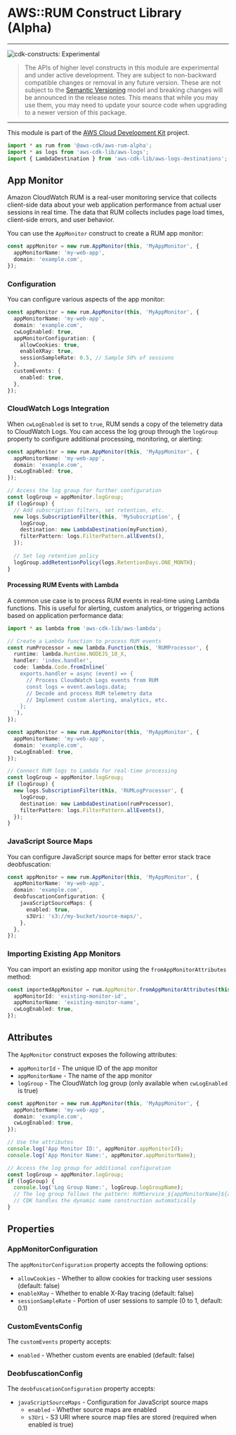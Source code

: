 # AWS::RUM Construct Library (Alpha)

<!--BEGIN STABILITY BANNER-->

---

![cdk-constructs: Experimental](https://img.shields.io/badge/cdk--constructs-experimental-important.svg?style=for-the-badge)

> The APIs of higher level constructs in this module are experimental and under active development.
> They are subject to non-backward compatible changes or removal in any future version. These are
> not subject to the [Semantic Versioning](https://semver.org/) model and breaking changes will be
> announced in the release notes. This means that while you may use them, you may need to update
> your source code when upgrading to a newer version of this package.

---

<!--END STABILITY BANNER-->

This module is part of the [AWS Cloud Development Kit](https://github.com/aws/aws-cdk) project.

```ts nofixture
import * as rum from '@aws-cdk/aws-rum-alpha';
import * as logs from 'aws-cdk-lib/aws-logs';
import { LambdaDestination } from 'aws-cdk-lib/aws-logs-destinations';
```

## App Monitor

Amazon CloudWatch RUM is a real-user monitoring service that collects client-side data about your web application performance from actual user sessions in real time. The data that RUM collects includes page load times, client-side errors, and user behavior.

You can use the `AppMonitor` construct to create a RUM app monitor:

```ts
const appMonitor = new rum.AppMonitor(this, 'MyAppMonitor', {
  appMonitorName: 'my-web-app',
  domain: 'example.com',
});
```

### Configuration

You can configure various aspects of the app monitor:

```ts
const appMonitor = new rum.AppMonitor(this, 'MyAppMonitor', {
  appMonitorName: 'my-web-app',
  domain: 'example.com',
  cwLogEnabled: true,
  appMonitorConfiguration: {
    allowCookies: true,
    enableXRay: true,
    sessionSampleRate: 0.5, // Sample 50% of sessions
  },
  customEvents: {
    enabled: true,
  },
});
```

### CloudWatch Logs Integration

When `cwLogEnabled` is set to `true`, RUM sends a copy of the telemetry data to CloudWatch Logs. You can access the log group through the `logGroup` property to configure additional processing, monitoring, or alerting:

```ts
const appMonitor = new rum.AppMonitor(this, 'MyAppMonitor', {
  appMonitorName: 'my-web-app',
  domain: 'example.com',
  cwLogEnabled: true,
});

// Access the log group for further configuration
const logGroup = appMonitor.logGroup;
if (logGroup) {
  // Add subscription filters, set retention, etc.
  new logs.SubscriptionFilter(this, 'MySubscription', {
    logGroup,
    destination: new LambdaDestination(myFunction),
    filterPattern: logs.FilterPattern.allEvents(),
  });
  
  // Set log retention policy
  logGroup.addRetentionPolicy(logs.RetentionDays.ONE_MONTH);
}
```

#### Processing RUM Events with Lambda

A common use case is to process RUM events in real-time using Lambda functions. This is useful for alerting, custom analytics, or triggering actions based on application performance data:

```ts
import * as lambda from 'aws-cdk-lib/aws-lambda';

// Create a Lambda function to process RUM events
const rumProcessor = new lambda.Function(this, 'RUMProcessor', {
  runtime: lambda.Runtime.NODEJS_18_X,
  handler: 'index.handler',
  code: lambda.Code.fromInline(`
    exports.handler = async (event) => {
      // Process CloudWatch Logs events from RUM
      const logs = event.awslogs.data;
      // Decode and process RUM telemetry data
      // Implement custom alerting, analytics, etc.
    };
  `),
});

const appMonitor = new rum.AppMonitor(this, 'MyAppMonitor', {
  appMonitorName: 'my-web-app',
  domain: 'example.com',
  cwLogEnabled: true,
});

// Connect RUM logs to Lambda for real-time processing
const logGroup = appMonitor.logGroup;
if (logGroup) {
  new logs.SubscriptionFilter(this, 'RUMLogProcessor', {
    logGroup,
    destination: new LambdaDestination(rumProcessor),
    filterPattern: logs.FilterPattern.allEvents(),
  });
}
```

### JavaScript Source Maps

You can configure JavaScript source maps for better error stack trace deobfuscation:

```ts
const appMonitor = new rum.AppMonitor(this, 'MyAppMonitor', {
  appMonitorName: 'my-web-app',
  domain: 'example.com',
  deobfuscationConfiguration: {
    javaScriptSourceMaps: {
      enabled: true,
      s3Uri: 's3://my-bucket/source-maps/',
    },
  },
});
```

### Importing Existing App Monitors

You can import an existing app monitor using the `fromAppMonitorAttributes` method:

```ts
const importedAppMonitor = rum.AppMonitor.fromAppMonitorAttributes(this, 'ImportedAppMonitor', {
  appMonitorId: 'existing-monitor-id',
  appMonitorName: 'existing-monitor-name',
  cwLogEnabled: true,
});
```

## Attributes

The `AppMonitor` construct exposes the following attributes:

- `appMonitorId` - The unique ID of the app monitor
- `appMonitorName` - The name of the app monitor
- `logGroup` - The CloudWatch log group (only available when `cwLogEnabled` is true)

```ts
const appMonitor = new rum.AppMonitor(this, 'MyAppMonitor', {
  appMonitorName: 'my-web-app',
  domain: 'example.com',
  cwLogEnabled: true,
});

// Use the attributes
console.log('App Monitor ID:', appMonitor.appMonitorId);
console.log('App Monitor Name:', appMonitor.appMonitorName);

// Access the log group for additional configuration
const logGroup = appMonitor.logGroup;
if (logGroup) {
  console.log('Log Group Name:', logGroup.logGroupName);
  // The log group follows the pattern: RUMService_${appMonitorName}${appMonitorId.slice(0,8)}
  // CDK handles the dynamic name construction automatically
}
```

## Properties

### AppMonitorConfiguration

The `appMonitorConfiguration` property accepts the following options:

- `allowCookies` - Whether to allow cookies for tracking user sessions (default: false)
- `enableXRay` - Whether to enable X-Ray tracing (default: false)
- `sessionSampleRate` - Portion of user sessions to sample (0 to 1, default: 0.1)

### CustomEventsConfig

The `customEvents` property accepts:

- `enabled` - Whether custom events are enabled (default: false)

### DeobfuscationConfig

The `deobfuscationConfiguration` property accepts:

- `javaScriptSourceMaps` - Configuration for JavaScript source maps
  - `enabled` - Whether source maps are enabled
  - `s3Uri` - S3 URI where source map files are stored (required when enabled is true)
